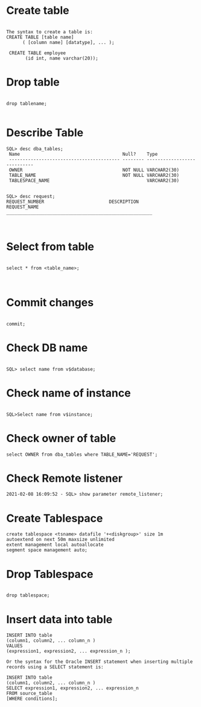 

# Create table 

~~~

The syntax to create a table is:
CREATE TABLE [table name]
      ( [column name] [datatype], ... );

 CREATE TABLE employee
       (id int, name varchar(20));
~~~
# Drop table  

~~~  

drop tablename;


~~~ 

# Describe Table  

~~~  
SQL> desc dba_tables;
 Name                                      Null?    Type
 ----------------------------------------- -------- ----------------------------
 OWNER                                     NOT NULL VARCHAR2(30)
 TABLE_NAME                                NOT NULL VARCHAR2(30)
 TABLESPACE_NAME                                    VARCHAR2(30) 


SQL> desc request; 
REQUEST_NUMBER                        DESCRIPTION              REQUEST_NAME 
______________________________________________________ 

 
~~~

# Select from table  

~~~  

select * from <table_name>; 



~~~

# Commit changes 

~~~ 

commit; 

~~~

# Check DB name 

~~~  

SQL> select name from v$database;

~~~ 

# Check name of instance 

~~~  

SQL>Select name from v$instance; 

~~~ 

# Check owner of table 


~~~ 
select OWNER from dba_tables where TABLE_NAME='REQUEST'; 
~~~ 

# Check Remote listener 

~~~ 
2021-02-08 16:09:52 - SQL> show parameter remote_listener;
~~~ 

# Create Tablespace 

~~~ 
create tablespace <tsname> datafile '+<diskgroup>' size 1m
autoextend on next 50m maxsize unlimited
extent management local autoallocate
segment space management auto;
~~~ 

# Drop Tablespace 

~~~ 

drop tablespace;  

~~~

# Insert data into table 

~~~
INSERT INTO table
(column1, column2, ... column_n )
VALUES
(expression1, expression2, ... expression_n );

Or the syntax for the Oracle INSERT statement when inserting multiple records using a SELECT statement is:

INSERT INTO table
(column1, column2, ... column_n )
SELECT expression1, expression2, ... expression_n
FROM source_table
[WHERE conditions];

~~~
